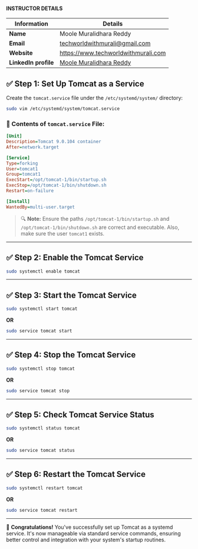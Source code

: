 
#### INSTRUCTOR DETAILS

|  Information             | Details                                                                      |
|----------------------    |------------------------------------------------------------------------------|
| **Name**                 | Moole Muralidhara Reddy                                                      |
| **Email**                | techworldwithmurali@gmail.com                                                |
| **Website**              | https://www.techworldwithmurali.com               |
| **LinkedIn profile**     | [Moole Muralidhara Reddy](https://www.linkedin.com/in/moole-muralidhara-reddy) |


## ✅ Step 1: Set Up Tomcat as a Service

Create the `tomcat.service` file under the `/etc/systemd/system/` directory:

```bash
sudo vim /etc/systemd/system/tomcat.service
```

### 📄 Contents of `tomcat.service` File:

```ini
[Unit]
Description=Tomcat 9.0.104 container
After=network.target

[Service]
Type=forking
User=tomcat1
Group=tomcat1
ExecStart=/opt/tomcat-1/bin/startup.sh
ExecStop=/opt/tomcat-1/bin/shutdown.sh
Restart=on-failure

[Install]
WantedBy=multi-user.target
```

> 🔍 **Note:** Ensure the paths `/opt/tomcat-1/bin/startup.sh` and `/opt/tomcat-1/bin/shutdown.sh` are correct and executable. Also, make sure the user `tomcat1` exists.

---

## ✅ Step 2: Enable the Tomcat Service

```bash
sudo systemctl enable tomcat
```

---

## ✅ Step 3: Start the Tomcat Service

```bash
sudo systemctl start tomcat
```
**OR**
```bash
sudo service tomcat start
```

---

## ✅ Step 4: Stop the Tomcat Service

```bash
sudo systemctl stop tomcat
```
**OR**
```bash
sudo service tomcat stop
```

---

## ✅ Step 5: Check Tomcat Service Status

```bash
sudo systemctl status tomcat
```
**OR**
```bash
sudo service tomcat status
```

---

## ✅ Step 6: Restart the Tomcat Service

```bash
sudo systemctl restart tomcat
```
**OR**
```bash
sudo service tomcat restart
```

---

🎉 **Congratulations!** You've successfully set up Tomcat as a systemd service. It's now manageable via standard service commands, ensuring better control and integration with your system's startup routines.
